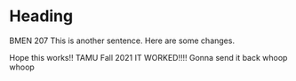 # Heading
BMEN 207
This is another sentence. 
Here are some changes.

Hope this works!!
TAMU Fall 2021
IT WORKED!!!!
Gonna send it back whoop whoop
